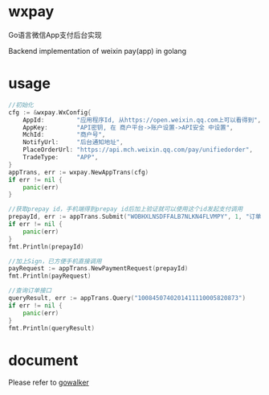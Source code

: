 # wxpay

Go语言微信App支付后台实现

Backend implementation of weixin pay(app) in golang 


# usage

```go
//初始化
cfg := &wxpay.WxConfig{
	AppId:         "应用程序Id, 从https://open.weixin.qq.com上可以看得到",
	AppKey:        "API密钥, 在 商户平台->账户设置->API安全 中设置",
	MchId:         "商户号",
	NotifyUrl:     "后台通知地址",
	PlaceOrderUrl: "https://api.mch.weixin.qq.com/pay/unifiedorder",
	TradeType:     "APP",
}
appTrans, err := wxpay.NewAppTrans(cfg)
if err != nil {
	panic(err)
}

//获取prepay id，手机端得到prepay id后加上验证就可以使用这个id发起支付调用
prepayId, err := appTrans.Submit("WOBHXLNSDFFALB7NLKN4FLVMPY", 1, "订单描述", "114.25.139.11")
if err != nil {
	panic(err)
}
fmt.Println(prepayId)

//加上Sign，已方便手机直接调用
payRequest := appTrans.NewPaymentRequest(prepayId)
fmt.Println(payRequest)

//查询订单接口
queryResult, err := appTrans.Query("1008450740201411110005820873")
if err != nil {
	panic(err)
}
fmt.Println(queryResult)

```

# document

Please refer to [gowalker](https://gowalker.org/github.com/imzjy/wxpay)
